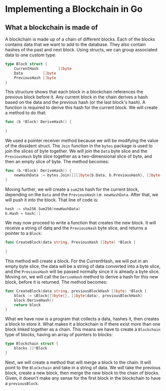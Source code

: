 # Implementing a Blockchain in Go
## What a blockchain is made of
A blockchain is made up of a chain of different blocks. Each of the blocks contains
data that we want to add to the database. They also contain hashes of the past and next block.
Using structs, we can group associated data to one custom type:
```go
type Block struct {
	CurrentHash         []byte
	Data         []byte
	PreviousHash []byte
}
```
This structure shows that each block in a blockchain references the previous block before it. 
Any current block in the chain derives a hash based on the data and the previous hash (or the 
last block's hash).
A function is required to derive this hash for the current block. We will create a method to do
that:
```go
func (b *Block) DeriveHash() {
	
}
```
We used a pointer receiver method because we will be modifying the value of the dissident 
struct. The `Join` function in the `bytes` package is used to join the slices of byte together.
We will join the `Data` byte slice and the `PreviousHash` byte slice together as a two-dimensional 
slice of byte, and then an empty slice of byte.
The method becomes:
```go
func (b *Block) DeriveHash() {
    newHashData := bytes.Join([][]byte{b.Data, b.PreviousHash}, []byte{})
}
```
Moving further, we will create a `sum256` hash for the current block, depending on the `Data` and the
`PreviousHash` i.e. `newHashData`. After that, we will push it into the block. That line of code is:
```go
hash := sha256.Sum256(newHashData)
b.Hash = hash[:]
```
We may now proceed to write a function that creates the new block. It will receive a string of datq
and the `PreviousHash` byte slice, and returns a pointer to a `Block`:
```go
func CreateBlock(data string, PreviousHash []byte) *Block {
	
}
```
This method will create a block. For the CurrentHash, we will put in an empty byte slice, the
data will be a string of data converted into a byte slice, and the `PreviousHash` will be passed
normally since it is already a byte slice. Moving on, we will call the `DeriveHash` method to 
derive a hash for this new block, before it is returned. The method becomes:
```go
func CreateBlock(data string, previousBlockHash []byte) *Block {
    block := &Block{[]byte{}, []byte(data), previousBlockHash}
    block.DeriveHash()
    return block
}
```
What we have now is a program that collects a data, hashes it, then creates a block to store it.
What makes it a blockchain is if there exist more than one block linked together as a chain. 
This means we have to create a `Blockchain` type of blocks, having an array of pointers to blocks:
```go
type Blockchain struct {
	blocks []*Block
}
```
Next, we will create a method that will merge a block to the chain. It will point to the `Blockchain` and 
take in a string of data. We will take the previous block, create a new block, then merge the new block to 
the chain of blocks. Given, it doesn't make any sense for the first block in the blockchain to have a
`previousBlock`.